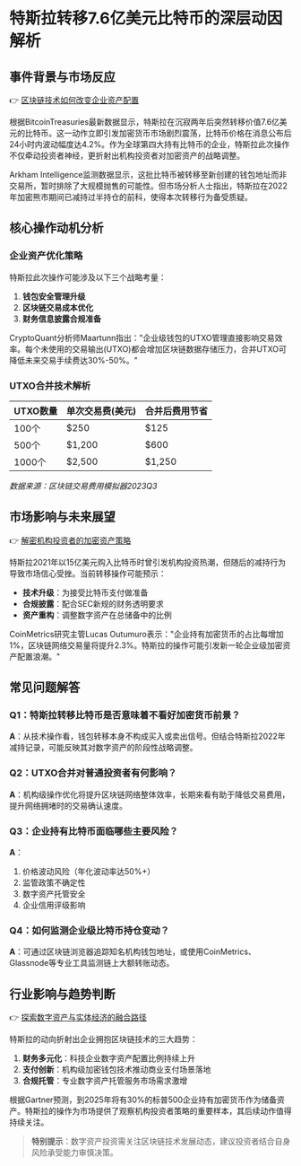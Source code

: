 # 特斯拉转移7.6亿美元比特币的深层动因解析

## 事件背景与市场反应
👉 [区块链技术如何改变企业资产配置](https://bit.ly/okx_welcome)

根据BitcoinTreasuries最新数据显示，特斯拉在沉寂两年后突然转移价值7.6亿美元的比特币。这一动作立即引发加密货币市场剧烈震荡，比特币价格在消息公布后24小时内波动幅度达4.2%。作为全球第四大持有比特币的企业，特斯拉此次操作不仅牵动投资者神经，更折射出机构投资者对加密资产的战略调整。

Arkham Intelligence监测数据显示，这批比特币被转移至新创建的钱包地址而非交易所，暂时排除了大规模抛售的可能性。但市场分析人士指出，特斯拉在2022年加密熊市期间已减持过半持仓的前科，使得本次转移行为备受质疑。

## 核心操作动机分析
### 企业资产优化策略
特斯拉此次操作可能涉及以下三个战略考量：
1. **钱包安全管理升级**
2. **区块链交易成本优化**
3. **财务信息披露合规准备**

CryptoQuant分析师Maartunn指出："企业级钱包的UTXO管理直接影响交易效率。每个未使用的交易输出(UTXO)都会增加区块链数据存储压力，合并UTXO可降低未来交易手续费达30%-50%。"

### UTXO合并技术解析
| UTXO数量 | 单次交易费(美元) | 合并后费用节省 |
|---------|----------------|---------------|
| 100个   | $250           | $125          |
| 500个   | $1,200         | $600          |
| 1000个  | $2,500         | $1,250        |

*数据来源：区块链交易费用模拟器2023Q3*

## 市场影响与未来展望
👉 [解密机构投资者的加密资产策略](https://bit.ly/okx_welcome)

特斯拉2021年以15亿美元购入比特币时曾引发机构投资热潮，但随后的减持行为导致市场信心受挫。当前转移操作可能预示：
- **技术升级**：为接受比特币支付做准备
- **合规披露**：配合SEC新规的财务透明要求
- **资产重构**：调整数字资产在总储备中的比例

CoinMetrics研究主管Lucas Outumuro表示："企业持有加密货币的占比每增加1%，区块链网络交易量将提升2.3%。特斯拉的操作可能引发新一轮企业级加密资产配置浪潮。"

## 常见问题解答
### Q1：特斯拉转移比特币是否意味着不看好加密货币前景？
**A**：从技术操作看，钱包转移本身不构成买入或卖出信号。但结合特斯拉2022年减持记录，可能反映其对数字资产的阶段性战略调整。

### Q2：UTXO合并对普通投资者有何影响？
**A**：机构级操作优化将提升区块链网络整体效率，长期来看有助于降低交易费用，提升网络拥堵时的交易确认速度。

### Q3：企业持有比特币面临哪些主要风险？
**A**：
1. 价格波动风险（年化波动率达50%+）
2. 监管政策不确定性
3. 数字资产托管安全
4. 企业信用评级影响

### Q4：如何监测企业级比特币持仓变动？
**A**：可通过区块链浏览器追踪知名机构钱包地址，或使用CoinMetrics、Glassnode等专业工具监测链上大额转账动态。

## 行业影响与趋势判断
👉 [探索数字资产与实体经济的融合路径](https://bit.ly/okx_welcome)

特斯拉的动向折射出企业拥抱区块链技术的三大趋势：
1. **财务多元化**：科技企业数字资产配置比例持续上升
2. **支付创新**：机构级加密钱包技术推动商业支付场景落地
3. **合规托管**：专业数字资产托管服务市场需求激增

根据Gartner预测，到2025年将有30%的标普500企业持有加密货币作为储备资产。特斯拉的操作为市场提供了观察机构投资者策略的重要样本，其后续动作值得持续关注。

> **特别提示**：数字资产投资需关注区块链技术发展动态，建议投资者结合自身风险承受能力审慎决策。